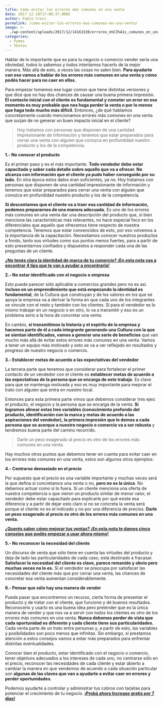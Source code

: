 ```yaml
---
title: Cómo evitar los errores más comunes en una venta
date: 2017-12-18T17:00:37.000Z
author: Pablo Croci
permalink: /como-evitar-los-errores-mas-comunes-en-una-venta/
image: >-
  ./wp-content/uploads/2017/12/14161538/errores_m%C3%A1s_comunes_en_una_venta.jpg
categories:
  - Pymes
  - Ventas
---
```

Hablar de lo importante que es para tu negocio o comercio vender sería una obviedad, todos lo sabemos y todos intentamos hacerlo de la mejor manera. Más allá de esto, a veces las cosas no salen bien. **Para ayudarte con eso vamos a hablar de los errores más comunes en una venta y cómo podés hacer para no caer en ellos.**

Para empezar tomemos ese lugar común que tiene distintas versiones y que dice que no hay dos chances de causar una buena primera impresión. **El contacto inicial con el cliente es fundamental y cometer un error en ese momento es muy probable que nos haga perder la venta o por lo menos que haga todo mucho más difícil**. Entonces, ¿de qué hablamos concretamente cuando mencionamos errores más comunes en una venta que surjan de no generar un buen impacto inicial en el cliente?

> Hoy tratamos con personas que disponen de una cantidad impresionante de información y tenemos que estar preparados para cerrar una venta con alguien que conozca en profundidad nuestro producto y los de la competencia.

**1.- No conocer el producto**

Es el primer paso y es el más importante. **Todo vendedor debe estar capacitado y saber cada detalle sobre aquello que va a ofrecer. No alcanza con información que el cliente ya pudo haber conseguido por su lado.** En otra época estos datos eran suficientes, ya no. Hoy tratamos con personas que disponen de una cantidad impresionante de información y tenemos que estar preparados para cerrar una venta con alguien que conozca en profundidad nuestro producto y los de la competencia.

**Si descontamos que el cliente va a traer esa cantidad de información, podemos prepararnos de una manera adecuada.** Es uno de los errores más comunes en una venta dar una descripción del producto que, si bien menciona las características más relevantes, no hace especial foco en los diferenciales que aquello que ofrecemos tiene respecto de nuestra competencia. Tenemos que estar convencidos de esto, por eso volvemos a la importancia de la capacitación. Necesitamos conocer nuestros productos a fondo, tanto sus virtudes como sus puntos menos fuertes, para a partir de esto presentarnos confiados y dispuestos a responder cada una de las preguntas de un cliente.

**[¿No tenés clara la identidad de marca de tu comercio? ¡En esta nota vas a encontrar 4 tips que te van a ayudar a encontrarla!](https://increasecard.com/4-tips-para-crear-la-identidad-de-marca-de-tu-comercio/)**

**2.- No estar identificado con el negocio o empresa**

Esto puede parecer sólo aplicable a comercios grandes pero no es así. I**ncluso en un emprendimiento que está empezando la identidad es fundamental**, de la Cultura que construyan y de los valores en los que se apoya la empresa va a derivar la forma en que cada uno de los integrantes se vincule con el resto y también con los clientes. Si para el vendedor es lo mismo trabajar en un negocio o en otro, lo va a transmitir y eso es un problema serio a la hora de concretar una venta.

En cambio, **si transmitimos la historia y el espíritu de la empresa y hacemos parte de él a cada integrante generando una Cultura con la que se sientan identificados, vamos a generar una serie de beneficios** que van mucho más allá de evitar estos errores más comunes en una venta. Vamos a tener un equipo más motivado y esto se va a ver reflejado en resultados y progreso de nuestro negocio o comercio.

**3.- Establecer metas de acuerdo a las expectativas del vendedor**

La tercera parte que tenemos que considerar para fortalecer el primer contacto de un vendedor con el cliente es **establecer metas de acuerdo a las expectativas de la persona que se encarga de este trabajo**. Es clave para que se mantenga motivada y eso es muy importante para mejorar el trato con alguien que entra en nuestro local.

Entonces para esta primera parte vimos que debemos considerar tres ejes: el producto, el negocio y la persona que se encarga de la venta. **Si logramos alinear estas tres variables (conocimiento profundo del producto, identificación con la marca y metas de acuerdo a las aspiraciones del vendedor), la primera impresión que le demos a cada persona que se acerque a nuestro negocio o comercio va a ser robusta** y tendremos buena parte del camino recorrido.

> Darle un peso exagerado al precio es otro de los errores más comunes en una venta.

Hay muchos otros puntos que debemos tener en cuenta para evitar caer en los errores más comunes en una venta, estos son algunos otros ejemplos:

**4.- Centrarse demasiado en el precio**

Por supuesto que el precio es una variable importante y muchas veces será la que defina si concretamos una venta o no, **pero no es la única**. No debemos actuar como si lo fuera. Si un cliente menciona una oferta de nuestra competencia o que vieron un producto similar de menor valor, el vendedor debe estar capacitado para explicarle por qué existe esa diferencia y a partir de dejar esto claro si no se concreta la venta será porque el cliente no es el indicado y no por una diferencia de precios. **Darle un peso exagerado al precio es otro de los errores más comunes en una venta.**

<a href="https://www.increasecard.com/aumenta-las-ventas-en-tu-comercio-con-estos-consejos/" target="_blank" rel="noopener"><strong>¿Querés saber cómo mejorar tus ventas? ¡En esta nota te damos cinco consejos que podés empezar a usar ahora mismo!</strong></a>

**5.- No reconocer la necesidad del cliente**

Un discurso de venta que sólo tiene en cuenta las virtudes del producto y deja de lado las particularidades de cada caso, está destinado a fracasar. **Satisfacer la necesidad del cliente es clave, parece remanido y obvio pero muchas veces no lo es.** Si el vendedor se preocupa por satisfacer las necesidades del cliente más que por cerrar una venta, las chances de concretar esa venta aumentan considerablemente.

**6.- Pensar que sólo hay una manera de vender**

Puede pasar que encontremos un recurso, cierta forma de presentar el producto y de tratar con el cliente, que funcione y dé buenos resultados. Reconocerlo y usarlo es una buena idea pero pretender que es la única manera de vender y que nos va a servir con todos los clientes es otro de los errores más comunes en una venta. **Nunca debemos perder de vista que cada oportunidad es diferente y cada cliente tiene sus particularidades.**  
Cada venta parte de un trato entre personas y, a partir de esto, las variables y posibilidades son poco menos que infinitas. Sin embargo, si prestamos atención a estos consejos vamos a estar más preparados para enfrentar distintas eventualidades.

Conocer bien el producto, estar identificado con el negocio o comercio, tener objetivos adecuados a los intereses de cada uno, no centrarse sólo en el precio, reconocer las necesidades de cada cliente y estar abierto a cambiar la manera en que vendemos de acuerdo a cada situación particular son **algunas de las claves que van a ayudarte a evitar caer en errores y perder oportunidades**.

Podemos ayudarte a controlar y administrar tus cobros con tarjetas para potenciar el crecimiento de tu negocio. [**¡Probá ahora Increase gratis por 7 días!**](http://bit.ly/Increase-Blog)
